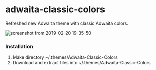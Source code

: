 # adwaita-classic-colors
Refreshed new Adwaita theme with classic Adwaita colors.

![screenshot from 2019-02-20 19-35-50](https://user-images.githubusercontent.com/6532000/53108465-1e132780-3548-11e9-9087-56873916a26e.png)

### Installation

1. Make directory ~/.themes/Adwaita-Classic-Colors
2. Download and extract files into ~/.themes/Adwaita-Classic-Colors
